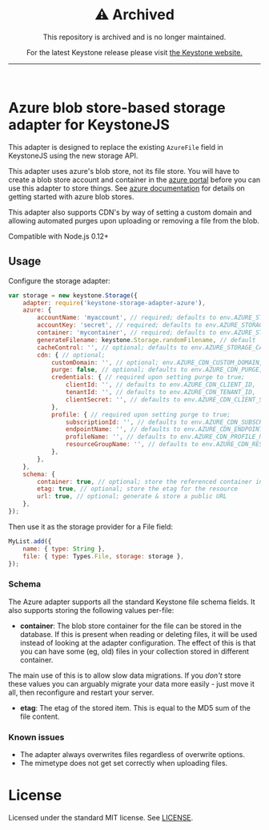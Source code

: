 <div align="center">
  <h1>⚠️ Archived</h1>
  <p>This repository is archived and is no longer maintained.</p>
  <p>For the latest Keystone release please visit <a href="https://keystonejs.com">the Keystone website.</a></p>
  <hr>
</div>
<br>

# Azure blob store-based storage adapter for KeystoneJS

This adapter is designed to replace the existing `AzureFile` field in KeystoneJS using the new storage API.

This adapter uses azure's blob store, not its file store. You will have to create a blob store account and container in the [azure portal](https://portal.azure.com/) before you can use this adapter to store things. See [azure documentation](https://azure.microsoft.com/en-us/documentation/articles/storage-create-storage-account/) for details on getting started with azure blob stores.

This adapter also supports CDN's by way of setting a custom domain and allowing automated purges upon
uploading or removing a file from the blob.

Compatible with Node.js 0.12+

## Usage

Configure the storage adapter:

```js
var storage = new keystone.Storage({
	adapter: require('keystone-storage-adapter-azure'),
	azure: {
		accountName: 'myaccount', // required; defaults to env.AZURE_STORAGE_ACCOUNT
		accountKey: 'secret', // required; defaults to env.AZURE_STORAGE_ACCESS_KEY
		container: 'mycontainer', // required; defaults to env.AZURE_STORAGE_CONTAINER
		generateFilename: keystone.Storage.randomFilename, // default
		cacheControl: '', // optional; defaults to env.AZURE_STORAGE_CACHE_CONTROL
		cdn: { // optional;
			customDomain: '', // optional; env.AZURE_CDN_CUSTOM_DOMAIN,
			purge: false, // optional; defaults to env.AZURE_CDN_PURGE,
			credentials: { // required upon setting purge to true;
				clientId: '', // defaults to env.AZURE_CDN_CLIENT_ID,
				tenantId: '', // defaults to env.AZURE_CDN_TENANT_ID,
				clientSecret: '', // defaults to env.AZURE_CDN_CLIENT_SECRET,
			},
			profile: { // required upon setting purge to true;
				subscriptionId: '', // defaults to env.AZURE_CDN_SUBSCRIPTION_ID,
				endpointName: '', // defaults to env.AZURE_CDN_ENDPOINT_NAME,
				profileName: '', // defaults to env.AZURE_CDN_PROFILE_NAME,
				resourceGroupName: '', // defaults to env.AZURE_CDN_RESOURCE_GROUP_NAME,
			},
		},
	},
	schema: {
		container: true, // optional; store the referenced container in the database
		etag: true, // optional; store the etag for the resource
		url: true, // optional; generate & store a public URL
	},
});
```

Then use it as the storage provider for a File field:

```js
MyList.add({
	name: { type: String },
	file: { type: Types.File, storage: storage },
});
```

### Schema

The Azure adapter supports all the standard Keystone file schema fields. It also supports storing the following values per-file:

- **container**: The blob store container for the file can be stored in the database. If this is present when reading or deleting files, it will be used instead of looking at the adapter configuration. The effect of this is that you can have some (eg, old) files in your collection stored in different container.

The main use of this is to allow slow data migrations. If you *don't* store these values you can arguably migrate your data more easily - just move it all, then reconfigure and restart your server.

- **etag**: The etag of the stored item. This is equal to the MD5 sum of the file content.


### Known issues

- The adapter always overwrites files regardless of overwrite options.
- The mimetype does not get set correctly when uploading files.

# License

Licensed under the standard MIT license. See [LICENSE](license).
